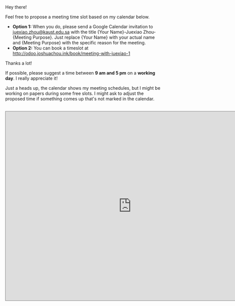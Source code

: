 # 

Hey there!

Feel free to propose a meeting time slot based on my calendar below. 

- **Option 1:** When you do, please send a Google Calendar invitation to juexiao.zhou@kaust.edu.sa with the title {Your Name}-Juexiao Zhou-{Meeting Purpose}. Just replace {Your Name} with your actual name and {Meeting Purpose} with the specific reason for the meeting. 
- **Option 2:** You can book a timeslot at http://odoo.joshuachou.ink/book/meeting-with-juexiao-1

Thanks a lot!

If possible, please suggest a time between **9 am and 5 pm** on a **working day**. I really appreciate it!

Just a heads up, the calendar shows my meeting schedules, but I might be working on papers during some free slots. I might ask to adjust the proposed time if something comes up that's not marked in the calendar.



<br>



<iframe src="https://calendar.google.com/calendar/embed?height=600&wkst=1&ctz=Asia%2FRiyadh&bgcolor=%2333B679&hl=en_GB&title=Juexiao%20Zhou&src=anVleGlhby56aG91QGthdXN0LmVkdS5zYQ&src=YWRkcmVzc2Jvb2sjY29udGFjdHNAZ3JvdXAudi5jYWxlbmRhci5nb29nbGUuY29t&src=ZW4udXNhI2hvbGlkYXlAZ3JvdXAudi5jYWxlbmRhci5nb29nbGUuY29t&color=%23039BE5&color=%2333B679&color=%230B8043" style="border:solid 1px #777" width="800" height="600" frameborder="0" scrolling="no"></iframe>


